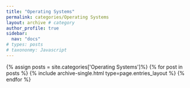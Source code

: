 ```yaml
---
title: "Operating Systems"
permalink: categories/Operating Systems
layout: archive # category
author_profile: true
sidebar:
  nav: "docs"
# types: posts
# taxononmy: Javascript
---
```



{% assign posts = site.categories['Operating Systems']%}
{% for post in posts %}
  {% include archive-single.html type=page.entries_layout %}
{% endfor %}
